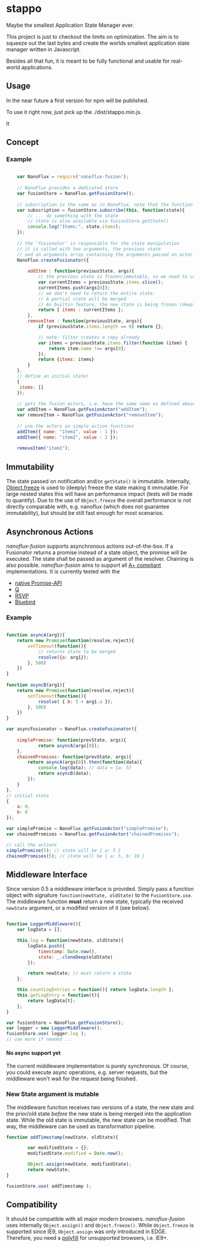 # stappo

Maybe the smallest Application State Manager ever.

This project is just to checkout the limits on optimization. The aim is to squeeze out the last bytes and create the worlds smallest
 application state manager written in Javascript.

Besides all that fun, it is meant to be fully functional and usable for real-world applications. 

## Usage

In the near future a first version for npm will be published.

To use it right now, just pick up the ./dist/stappo.min.js.
 
It 

## Concept



### Example

```javascript

	var NanoFlux = require('nanoflux-fusion');
	
	// NanoFlux provides a dedicated store
	var fusionStore = NanoFlux.getFusionStore();
	
	// subscription is the same as in NanoFlux, note that the function passes a state (which is immutable)
	var subscription = fusionStore.subscribe(this, function(state){
		// ... do something with the state
		// state is also available via fusionStore.getState()
		console.log("Items:", state.items);
	});
	
	// the 'fusionator' is responsible for the state manipulation
	// it is called with two arguments, the previous state
	// and an arguments array containing the arguments passed on actor call.
	NanoFlux.createFusionator({
		
		addItem : function(previousState, args){
			// the previous state is frozen/immutable, so we need to copy the items to update the list
			var currentItems = previousState.items.slice(); 
			currentItems.push(args[0]);
			// we don't need to return the entire state. 
			// A partial state will be merged
			// As builtin feature, the new state is being frozen (deeply)
			return { items : currentItems };
		},
		removeItem : function(previousState, args){
			if (previousState.items.length == 0) return {};

			// note: filter creates a copy already 
			var items = previousState.items.filter(function (item) {
				return item.name !== args[0];
			});
			return {items: items}
		}
	}, 
	// define an initial state!
	{
	 items: []	
	});
	
	// gets the fusion actors, i.e. have the same name as defined above
	var addItem = NanoFlux.getFusionActor("addItem");
	var removeItem = NanoFlux.getFusionActor("removeItem");
	
	// use the actors as simple action functions
	addItem({ name: "item1", value : 1 });
	addItem({ name: "item2", value : 2 });
	
	removeItem("item1");

```

## Immutability
The state passed on notification and/or `getState()` is immutable. Internally, [Object.freeze](https://developer.mozilla.org/en/docs/Web/JavaScript/Reference/Global_Objects/Object/freeze) 
is used to (deeply) freeze the state making it immutable. For large nested states this will have an performance impact (tests will be made to quantify). 
Due to the use of `Object.freeze` the overall performance is not directly comparable with, e.g. nanoflux (which does not guarantee immutability), but should be still fast enough 
for most scenarios.

## Asynchronous Actions

*nanoflux-fusion* supports asynchronous actions out-of-the-box. If a Fusionator returns a promise instead of a state object,
the promise will be executed. The state shall be passed as argument of the resolver. Chaining is also possible. 
*nanoflux-fusion* aims to support all [A+ compliant](https://promisesaplus.com/) implementations. 
It is currently tested with the 

 - [native Promise-API](https://developer.mozilla.org/en/docs/Web/JavaScript/Reference/Global_Objects/Promise/)
 - [Q](https://github.com/kriskowal/q/)
 - [RSVP](https://github.com/tildeio/rsvp.js/)
 - [Bluebird](https://github.com/petkaantonov/bluebird/)
 
 ### Example
 
```javascript

function asyncA(arg1){
	return new Promise(function(resolve,reject){
		setTimeout(function(){
			// returns state to be merged
			resolve({a: arg1});
		}, 500)
	})
}
 
function asyncB(arg1){
	return new Promise(function(resolve,reject){
		setTimeout(function(){
			resolve( { b: 5 + arg1.a });
		}, 500)
	})
}

var asyncFusionator = NanoFlux.createFusionator({
	
	simplePromise: function(prevState, args){
			return asyncA(args[0]); 
	},	
	chainedPromises: function(prevState, args){
		return asyncA(args[0]).then(function(data){
			console.log(data); // data = {a: 5} 
			return asyncB(data);  
		});
	}
}, 
// initial state
{
	a: 0,
	b: 0
});

var simplePromise = NanoFlux.getFusionActor("simplePromise");
var chainedPromises = NanoFlux.getFusionActor("chainedPromises");

// call the actions
simplePromise(5); // state will be { a: 5 }
chainedPromises(5); // state will be { a: 5, b: 10 }

```

## Middleware Interface

Since version 0.5 a middleware interface is provided. Simply pass a function object with signature ``function(newState, oldState)``
to the ``FusionStore.use``. The middleware function __must__ return a new state, typically the received ``newState`` argument, or a modified version of it (see below). 

```javascript

function LoggerMiddleware(){
	var logData = [];

	this.log = function(newState, oldState){
		logData.push({
		    timestamp: Date.now(),
			state: _.cloneDeep(oldState)
		});

		return newState; // must return a state 
	};

	this.countLogEntries = function(){ return logData.length };
	this.getLogEntry = function(t){
		return logData[t];
	};
}

var fusionStore = NanoFlux.getFusionStore();
var logger = new LoggerMiddleware();
fusionStore.use( logger.log );
// use more if needed ... 
```

#### No async support yet

The current middleware implementation is purely synchronous. Of course, you could execute async operations, e.g. server requests, but the middleware won't wait for the request being finished.  

### New State argument is mutable

The middleware function receives two versions of a state, the new state and the prior/old state *before* the new state is being merged into the application state.
While the old state is immutable, the new state can be modified. That way, the middleware can be used as transformation pipeline. 

```javascript
function addTimestamp(newState, oldState){

		var modifiedState = {};
		modifiedState.modified = Date.now();

		Object.assign(newState, modifiedState);
		return newState;
}

fusionStore.use( addTimestamp );

```

## Compatibility

It should be compatible with all major modern browsers. *nanoflux-fusion* uses internally `Object.assign()` and `Object.freeze()`. While `Object.freeze` is supported since IE9, `Object.assign` was only introduced in EDGE.
Therefore, you need a [polyfill](https://developer.mozilla.org/en-US/docs/Web/JavaScript/Reference/Global_Objects/Object/assign#Polyfill) for unsupported browsers, i.e. IE9+. 
 

